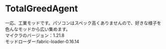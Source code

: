 # TotalGreedAgent
一応、工業モッドです。パソコンはスペック高くありませんので、好きな様子を色んなモッドから広い集めます。  
マイクラのバージョン：1.21.8  
モッドローダー:fabric-loader-0.16.14